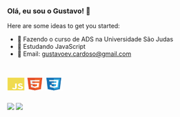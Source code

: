 ### Olá, eu sou o Gustavo! 👋


Here are some ideas to get you started:

- 🔭 Fazendo o curso de ADS na Universidade São Judas
- 🌱 Estudando JavaScript
- 💬 Email: gustavoev.cardoso@gmail.com

##
<div style="display: inline_block"><br>
  <img align="center" alt="Gustavo-Js" height="30" width="40" src="https://raw.githubusercontent.com/devicons/devicon/master/icons/javascript/javascript-plain.svg">
  <img align="center" alt="Gustavo-HTML" height="30" width="40" src="https://raw.githubusercontent.com/devicons/devicon/master/icons/html5/html5-original.svg">
  <img align="center" alt="Gustavo-CSS" height="30" width="40" src="https://raw.githubusercontent.com/devicons/devicon/master/icons/css3/css3-original.svg">
</div>
  
##
<div>
 <a href="https://www.linkedin.com/in/gustavo-evcardoso01/"><img src="https://img.shields.io/badge/-LinkedIn-%230077B5?style=for-the-badge&logo=linkedin&logoColor=gold" target="_blank"></a> 
<a href = "mailto:gustavoev.cardoso@gmail.com"><img src="https://img.shields.io/badge/-Gmail-%23333?style=for-the-badge&logo=gmail&logoColor=gold" target="_blank"></a>
</div> 

